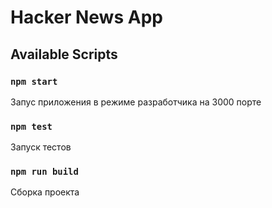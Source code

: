 # Hacker News App

## Available Scripts

### `npm start`

Запус приложения в режиме разработчика на 3000 порте

### `npm test`

Запуск тестов

### `npm run build`

Сборка проекта




